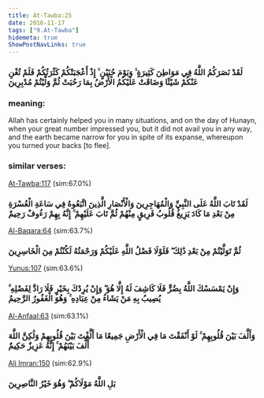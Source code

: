 ```yaml
---
title: At-Tawba:25
date: 2016-11-17
tags: ["9.At-Tawba"]
hidemeta: true 
ShowPostNavLinks: true 
---
```

### لَقَدْ نَصَرَكُمُ اللَّهُ فِي مَوَاطِنَ كَثِيرَةٍ ۙ وَيَوْمَ حُنَيْنٍ ۙ إِذْ أَعْجَبَتْكُمْ كَثْرَتُكُمْ فَلَمْ تُغْنِ عَنْكُمْ شَيْئًا وَضَاقَتْ عَلَيْكُمُ الْأَرْضُ بِمَا رَحُبَتْ ثُمَّ وَلَّيْتُمْ مُدْبِرِينَ
### meaning: 
Allah has certainly helped you in many situations, and on the day of Hunayn, when your great number impressed you, but it did not avail you in any way, and the earth became narrow for you in spite of its expanse, whereupon you turned your backs [to flee].
### similar verses: 

[At-Tawba:117](/9/117) (sim:67.0%)

### لَقَدْ تَابَ اللَّهُ عَلَى النَّبِيِّ وَالْمُهَاجِرِينَ وَالْأَنْصَارِ الَّذِينَ اتَّبَعُوهُ فِي سَاعَةِ الْعُسْرَةِ مِنْ بَعْدِ مَا كَادَ يَزِيغُ قُلُوبُ فَرِيقٍ مِنْهُمْ ثُمَّ تَابَ عَلَيْهِمْ ۚ إِنَّهُ بِهِمْ رَءُوفٌ رَحِيمٌ

[Al-Baqara:64](/2/64) (sim:63.7%)

### ثُمَّ تَوَلَّيْتُمْ مِنْ بَعْدِ ذَٰلِكَ ۖ فَلَوْلَا فَضْلُ اللَّهِ عَلَيْكُمْ وَرَحْمَتُهُ لَكُنْتُمْ مِنَ الْخَاسِرِينَ

[Yunus:107](/10/107) (sim:63.6%)

### وَإِنْ يَمْسَسْكَ اللَّهُ بِضُرٍّ فَلَا كَاشِفَ لَهُ إِلَّا هُوَ ۖ وَإِنْ يُرِدْكَ بِخَيْرٍ فَلَا رَادَّ لِفَضْلِهِ ۚ يُصِيبُ بِهِ مَنْ يَشَاءُ مِنْ عِبَادِهِ ۚ وَهُوَ الْغَفُورُ الرَّحِيمُ

[Al-Anfaal:63](/8/63) (sim:63.1%)

### وَأَلَّفَ بَيْنَ قُلُوبِهِمْ ۚ لَوْ أَنْفَقْتَ مَا فِي الْأَرْضِ جَمِيعًا مَا أَلَّفْتَ بَيْنَ قُلُوبِهِمْ وَلَٰكِنَّ اللَّهَ أَلَّفَ بَيْنَهُمْ ۚ إِنَّهُ عَزِيزٌ حَكِيمٌ

[Ali Imran:150](/3/150) (sim:62.9%)

### بَلِ اللَّهُ مَوْلَاكُمْ ۖ وَهُوَ خَيْرُ النَّاصِرِينَ
